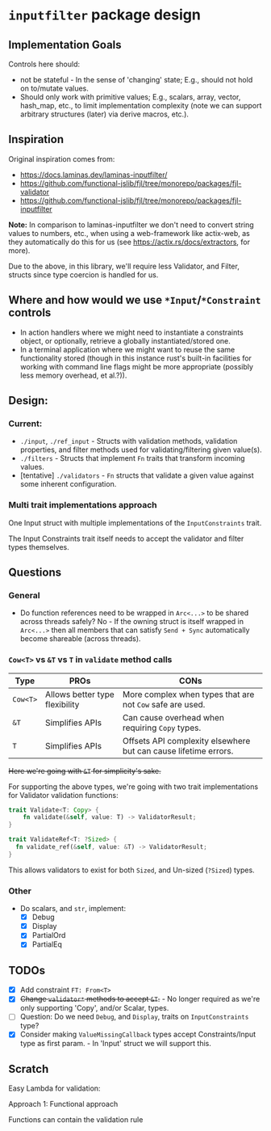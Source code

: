# `inputfilter` package design

## Implementation Goals

Controls here should:

- not be stateful - In the sense of 'changing' state;  E.g., should not hold on to/mutate values.
- Should only work with primitive values;  E.g., scalars, array, vector, hash_map, etc., to limit implementation complexity (note we can support arbitrary structures (later) via derive macros, etc.).

## Inspiration

Original inspiration comes from:

- https://docs.laminas.dev/laminas-inputfilter/
- https://github.com/functional-jslib/fjl/tree/monorepo/packages/fjl-validator
- https://github.com/functional-jslib/fjl/tree/monorepo/packages/fjl-inputfilter

**Note:** In comparison to laminas-inputfilter we don't need to convert string values to numbers, etc., when using a web-framework like actix-web, as they automatically do this for us (see https://actix.rs/docs/extractors, for more).  

Due to the above, in this library, we'll require less Validator, and Filter, structs since type coercion is handled for us.

## Where and how would we use `*Input`/`*Constraint` controls

- In action handlers where we might need to instantiate a constraints object, or optionally, retrieve a globally instantiated/stored one.
- In a terminal application where we might want to reuse the same functionality stored (though in this instance rust's built-in facilities for working with command line flags might be more appropriate (possibly less memory overhead, et al.?)).

## Design:

### Current:

- `./input`, `./ref_input` - Structs with validation methods, validation properties, and filter methods used for validating/filtering given value(s).
- `./filters` - Structs that implement `Fn` traits that transform incoming values.
- [tentative] `./validators` - `Fn` structs that validate a given value against some inherent configuration.

### Multi trait implementations approach

One Input struct with multiple implementations of the `InputConstraints` trait.

The Input Constraints trait itself needs to accept the validator and filter types themselves.

## Questions

### General

- Do function references need to be wrapped in `Arc<...>` to be shared across threads safely?  No - If the owning struct is itself wrapped in `Arc<...>` then all members that can satisfy `Send + Sync` automatically become shareable (across threads).

### `Cow<T>` vs `&T` vs `T` in `validate` method calls 

| Type     | PROs                           | CONs                                                            |
|----------|--------------------------------|-----------------------------------------------------------------|
| `Cow<T>` | Allows better type flexibility | More complex when types that are not `Cow` safe are used.       |
| `&T`     | Simplifies APIs                | Can cause overhead when requiring `Copy` types.                 |
| `T`      | Simplifies APIs                | Offsets API complexity elsewhere but can cause lifetime errors. |

~~Here we're going with `&T` for simplicity's sake.~~

For supporting the above types, we're going with two trait implementations for Validator validation functions:
 
```rust
trait Validate<T: Copy> {
    fn validate(&self, value: T) -> ValidatorResult;
}

trait ValidateRef<T: ?Sized> {
  fn validate_ref(&self, value: &T) -> ValidatorResult;
}
```

This allows validators to exist for both `Sized`, and Un-sized (`?Sized`) types.

### Other

- Do scalars, and `str`, implement:
  - [x] Debug
  - [x] Display
  - [x] PartialOrd
  - [x] PartialEq

## TODOs

- [x] Add constraint `FT: From<T>`
- [x] ~~Change `validator*` methods to accept `&T`.~~ - No longer required as we're only supporting 'Copy', and/or Scalar, types.
- [ ] Question: Do we need `Debug`, and `Display`, traits on `InputConstraints` type?
- [x] Consider making `ValueMissingCallback` types accept Constraints/Input type as first param. - In 'Input' struct we will support this.

## Scratch

Easy Lambda for validation:

Approach 1: Functional approach

Functions can contain the validation rule